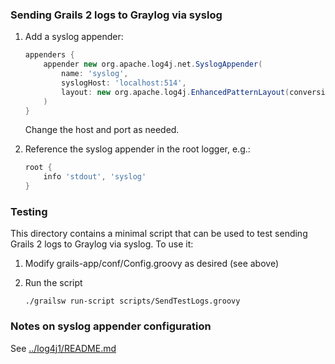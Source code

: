 ### Sending Grails 2 logs to Graylog via syslog
1. Add a syslog appender:

    ```groovy
    appenders {
        appender new org.apache.log4j.net.SyslogAppender(
            name: 'syslog',
            syslogHost: 'localhost:514',
            layout: new org.apache.log4j.EnhancedPatternLayout(conversionPattern: "%d{yyyy-MM-dd'T'HH:mm:ss.SSSZ} ${grails.util.Metadata.current.getApplicationName()} [%t] %-5p %c %x - %m%n%throwable")
        )
    }
    ```

    Change the host and port as needed.

1. Reference the syslog appender in the root logger, e.g.:

    ```groovy
    root {
        info 'stdout', 'syslog'
    }
    ```


### Testing
This directory contains a minimal script that can be used to test sending Grails 2 logs to Graylog via syslog. To use it:

1. Modify grails-app/conf/Config.groovy as desired (see above)

1. Run the script

    ```
    ./grailsw run-script scripts/SendTestLogs.groovy
    ```


### Notes on syslog appender configuration
See [../log4j1/README.md](../log4j1/README.md)
